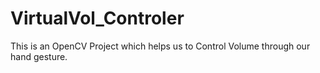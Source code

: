 # VirtualVol_Controler

This is an OpenCV Project which helps us to Control Volume through our hand gesture.
